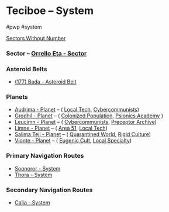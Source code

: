 # Teciboe &ndash; System

#pwp #system 

[Sectors Without Number](https://sectorswithoutnumber.com/sector/bfDcBzTtgpeyLUfwzjio/system/EKQqIvRuZFZIgLjoOvRq)

### Sector &ndash; [Orrello Eta - Sector](Orrello%20Eta%20-%20Sector.md)

### Asteroid Belts
- [(177) Bada - Asteroid Belt]((177)%20Bada%20-%20Asteroid%20Belt.md)

### Planets
- [Audrima - Planet](Audrima%20-%20Planet.md) &ndash; ( [Local Tech](../../../Gaming/StarsWithoutNumber/Local%20Tech.md), [Cybercommunists](../../../Gaming/StarsWithoutNumber/Cybercommunists.md))
- [Grodhil - Planet](Grodhil%20-%20Planet.md) &ndash; ( [Colonized Population](../../../Gaming/StarsWithoutNumber/Colonized%20Population.md), [Psionics Academy](../../../Gaming/StarsWithoutNumber/Psionics%20Academy.md) )
- [Leucimn - Planet](Leucimn%20-%20Planet.md) &ndash; ( [Cybercommunists](../../../Gaming/StarsWithoutNumber/Cybercommunists.md), [Preceptor Archive](../../../Gaming/StarsWithoutNumber/Preceptor%20Archive.md))
- [Limne - Planet](Limne%20-%20Planet.md) &ndash; ( [Area 51](../../../Gaming/StarsWithoutNumber/Area%2051.md), [Local Tech](../../../Gaming/StarsWithoutNumber/Local%20Tech.md))
- [Salima Teji - Planet](Salima%20Teji%20-%20Planet.md) &ndash; ( [Quarantined World](../../../Gaming/StarsWithoutNumber/Quarantined%20World.md), [Rigid Culture](../../../Gaming/StarsWithoutNumber/Rigid%20Culture.md))
- [Vionte - Planet](Vionte%20-%20Planet.md) &ndash;  ( [Eugenic Cult](../../../Gaming/StarsWithoutNumber/Eugenic%20Cult.md), [Local Specialty](../../../Gaming/StarsWithoutNumber/Local%20Specialty.md))

### Primary Navigation Routes
- [Soonoror - System](Soonoror%20-%20System.md)
- [Thora - System](Thora%20-%20System.md)

### Secondary Navigation Routes
- [Calia - System](Calia%20-%20System.md)
